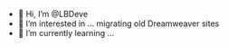 - 👋 Hi, I’m @LBDeve
- 👀 I’m interested in ... migrating old Dreamweaver sites
- 🌱 I’m currently learning ...
<!---
LBDeve/LBDeve is a ✨ special ✨ repository because its `README.md` (this file) appears on your GitHub profile.
You can click the Preview link to take a look at your changes.
--->
